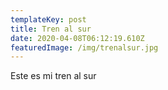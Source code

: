 ```yaml
---
templateKey: post
title: Tren al sur
date: 2020-04-08T06:12:19.610Z
featuredImage: /img/trenalsur.jpg
---
```

Este es mi tren al sur